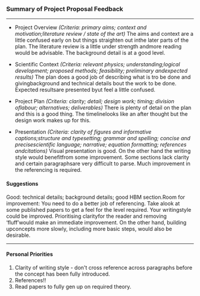 ### Summary of Project Proposal Feedback
___

* Project Overview 
_(Criteria: primary aims; context and motivation;literature review / state of the art)_
The aims and context are a little confused early on but things straighten out inthe later parts of the plan.  The literature review is a little under strength andmore reading would be advisable.  The background detail is at a good level.

* Scientific Context
_(Criteria:   relevant   physics;   understanding;logical development; proposed methods; feasibility; preliminary andexpected results)_
The plan does a good job of describing what is tro be done and givingbackground and technical details bout the work to be done.  Expected resultsare presented byut feel a little confused.

* Project Plan
_(Criteria: clarity; detail; design work; timing; division oflabour; alternatives; deliverables)_
There is plenty of detail on the plan and this is a good thing.  The timelinelooks like an after thought but the design work makes up for this.

* Presentation
_(Criteria: clarity of figures and informative captions;structure and typesetting; grammar and spelling; concise and precisescientific language; narrative; equation formatting; references andcitations)_
Visual presentation is  good.  On the other hand the writing style would benefitfrom some improvement.   Some sections lack clarity and certain paragraphsare very difficult to parse.  Much improvement in the referencing is required. 

#### Suggestions
Good: technical details; background details; good HBM section.Room for improvement: You need to do a better job of referencing.  Take alook at some published papers to get a feel for the level required.  Your writingstyle could be improved.  Prioritising clarityfor the reader and removing ‘fluff’would make an immediate improvement.  On the other hand, building upconcepts more slowly, including more basic steps, would also be desirable. 

___
#### Personal Priorities
1. Clarity of writing style - don't cross reference across paragraphs before the concept has been fully introduced.
2. References!!
3. Read papers to fully gen up on required theory.


